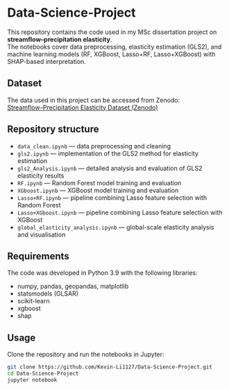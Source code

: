 # Data-Science-Project

This repository contains the code used in my MSc dissertation project on **streamflow–precipitation elasticity**.  
The notebooks cover data preprocessing, elasticity estimation (GLS2), and machine learning models (RF, XGBoost, Lasso+RF, Lasso+XGBoost) with SHAP-based interpretation.

## Dataset
The data used in this project can be accessed from Zenodo:  
[Streamflow–Precipitation Elasticity Dataset (Zenodo)](https://zenodo.org/records/15349031)

## Repository structure
- `data_clean.ipynb` — data preprocessing and cleaning  
- `gls2.ipynb` — implementation of the GLS2 method for elasticity estimation  
- `gls2_Analysis.ipynb` — detailed analysis and evaluation of GLS2 elasticity results  
- `RF.ipynb` — Random Forest model training and evaluation  
- `XGboost.ipynb` — XGBoost model training and evaluation  
- `Lasso+RF.ipynb` — pipeline combining Lasso feature selection with Random Forest  
- `Lasso+XGboost.ipynb` — pipeline combining Lasso feature selection with XGBoost  
- `global_elasticity_analysis.ipynb` — global-scale elasticity analysis and visualisation  

## Requirements
The code was developed in Python 3.9 with the following libraries:
- numpy, pandas, geopandas, matplotlib
- statsmodels (GLSAR)
- scikit-learn
- xgboost
- shap

## Usage
Clone the repository and run the notebooks in Jupyter:

```bash
git clone https://github.com/Kevin-Li1127/Data-Science-Project.git
cd Data-Science-Project
jupyter notebook
